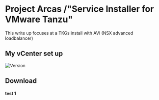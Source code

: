 # Project Arcas /"Service Installer for VMware Tanzu"
This write up focuses at a TKGs install with AVI (NSX advanced loadbalancer)

## My vCenter set up

![Version](https://github.com/ogelbric/Arcas/blob/main/TAPoutcome1.png)


## Download


#### test 1
